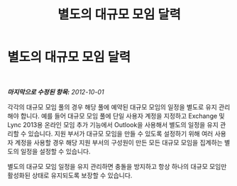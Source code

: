 ﻿---
title: 별도의 대규모 모임 달력
TOCTitle: 별도의 대규모 모임 달력
ms:assetid: 4f744b4e-67d8-4264-bfae-7aaa157ee73d
ms:mtpsurl: https://technet.microsoft.com/ko-kr/library/JJ204880(v=OCS.15)
ms:contentKeyID: 49303606
ms.date: 08/10/2015
mtps_version: v=OCS.15
ms.translationtype: HT
---

# 별도의 대규모 모임 달력

 

_**마지막으로 수정된 항목:** 2012-10-01_

각각의 대규모 모임 풀의 경우 해당 풀에 예약된 대규모 모임의 일정을 별도로 유지 관리해야 합니다. 예를 들어 대규모 모임 풀에 단일 사용자 계정을 지정하고 Exchange 및 Lync 2013용 온라인 모임 추가 기능에서 Outlook을 사용해서 별도의 일정을 유지 관리할 수 있습니다. 지원 부서가 대규모 모임을 만들 수 있도록 설정하기 위해 여러 사용자 계정을 사용할 경우 해당 지원 부서의 구성원이 만든 모든 대규모 모임을 집계하는 별도의 일정을 설정할 수 있습니다.

별도의 대규모 모임 일정을 유지 관리하면 충돌을 방지하고 항상 하나의 대규모 모임만 활성화된 상태로 유지되도록 보장할 수 있습니다.


